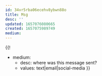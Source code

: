 ```yaml
---
id: 34vr5rba06ecehv8ybwn88o
title: Msg
desc: ''
updated: 1657076080665
created: 1657075989749
medium:
---
```


{{! 
- medium: 
	- desc: where was this message sent?
	- values: text|email|social-media
}}